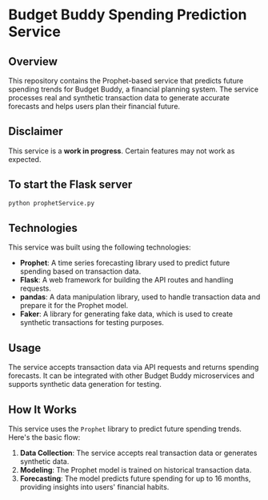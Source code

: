 # Budget Buddy Spending Prediction Service

## Overview
This repository contains the Prophet-based service that predicts future spending trends for Budget Buddy, a financial planning system. 
The service processes real and synthetic transaction data to generate accurate forecasts and helps users plan their financial future.

## Disclaimer
This service is a **work in progress**. Certain features may not work as expected. 

## To start the Flask server

   ```bash
   python prophetService.py
   ```

## Technologies

This service was built using the following technologies:

- **Prophet**: A time series forecasting library used to predict future spending based on transaction data.
- **Flask**: A web framework for building the API routes and handling requests.
- **pandas**: A data manipulation library, used to handle transaction data and prepare it for the Prophet model.
- **Faker**: A library for generating fake data, which is used to create synthetic transactions for testing purposes.


## Usage
The service accepts transaction data via API requests and returns spending forecasts. It can be integrated with other Budget Buddy microservices and supports synthetic data generation for testing.

## How It Works
This service uses the `Prophet` library to predict future spending trends. Here's the basic flow:

1. **Data Collection**: The service accepts real transaction data or generates synthetic data.
2. **Modeling**: The Prophet model is trained on historical transaction data.
3. **Forecasting**: The model predicts future spending for up to 16 months, providing insights into users' financial habits.


